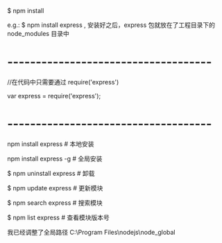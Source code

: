 $ npm install <Module Name>

e.g.:
$ npm install express , 安装好之后，express 包就放在了工程目录下的 node_modules 目录中

# ------------------------------------
//在代码中只需要通过 require('express')

var express = require('express');

# ------------------------------------
npm install express      # 本地安装

npm install express -g   # 全局安装

$ npm uninstall express  # 卸载

$ npm update express     # 更新模块

$ npm search express     # 搜索模块

$ npm list express       # 查看模块版本号

我已经调整了全局路径  C:\Program Files\nodejs\node_global